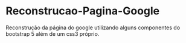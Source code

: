 # Reconstrucao-Pagina-Google
Reconstrução da página do google utilizando alguns componentes do bootstrap 5 além de um css3 próprio.
